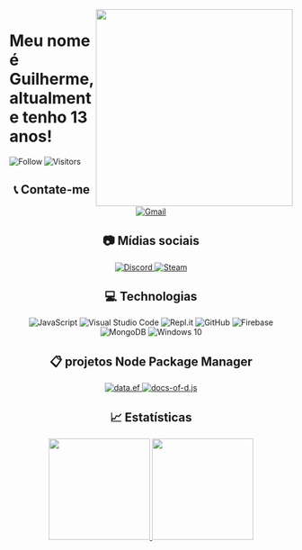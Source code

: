 <img align="right" src="https://cdn.discordapp.com/attachments/880119123525402634/918547446601240758/094.png" style="width:350px; height:350px; border: 50px; max-width:100%;">


# Meu nome é Guilherme, altualmente tenho 13 anos!


<p align="left">
    <div align="center">
        <a href="https://github.com/Belzinhu?tab=followers">
            <img align="left" alt="Follow" src="https://img.shields.io/github/followers/Belzinhu?style=flat&amp;logo=github&amp;label=Followers&amp;color=2D76BF">
            <img align="left" alt="Visitors" src="https://komarev.com/ghpvc/?username=Belzinhu">
        </a>
    </div>
</p>
<br>
<div align="center">
    <h2>📞 Contate-me</h2>
</div>
<p align="center">
    <a href="mailto:guilhermedomingos2sanson@gmail.com">
        <img alt="Gmail" src="https://img.shields.io/static/v1?style=flat-square&logo=gmail&label=Gmail&message=guilhermedomingos2sanson@gmail.com&color=9E938E">
    </a>
</p>

<div align="center">
    <h2>📷 Mídias sociais</h2>
</div>
<p align="center">
    <a href="https://discord.com/users/867827570275254313">
        <img alt="Discord" src="https://img.shields.io/badge/Belzinhu%8395-%237289DA.svg?style=for-the-badge&logo=discord&logoColor=white"/>
    </a>
    <a href="https://steamcommunity.com/profiles/76561199095263664">
        <img alt="Steam" src="https://img.shields.io/badge/Belzinhu-%231DA1F2.svg?style=for-the-badge&logo=Steam&logoColor=white"/>
    </a>
</p>

<div align="center">
    <h2>💻 Technologias</h2>
</div>
    <p align="center">
        <img alt="JavaScript" src="https://img.shields.io/badge/javascript-%23323330.svg?style=for-the-badge&logo=javascript&logoColor=%23F7DF1E"/>
        <img alt="Visual Studio Code" src="https://img.shields.io/badge/VisualStudioCode-0078d7.svg?style=for-the-badge&logo=visual-studio-code&logoColor=white"/>
        <img alt="Repl.it" src="https://img.shields.io/badge/Repl.it-%230D101E.svg?style=for-the-badge&logo=Repl.it&logoColor=white"/>
        <img alt="GitHub" src="https://img.shields.io/badge/github-%23121011.svg?style=for-the-badge&logo=github&logoColor=white"/>
        <img alt="Firebase" src="https://img.shields.io/badge/firebase-%23039BE5.svg?style=for-the-badge&logo=firebase"/>
        <img alt="MongoDB" src ="https://img.shields.io/badge/MongoDB-%234ea94b.svg?style=for-the-badge&logo=mongodb&logoColor=white"/>
        <img alt="Windows 10" src="https://img.shields.io/badge/Windows-0078D6?style=for-the-badge&logo=windows&logoColor=white" />
</p>


<div align="center">
    <h2>📋 projetos Node Package Manager </h2>
    <p align="center">
    <a href="https://www.npmjs.com/package/data.ef">
      <img alt="data.ef" src="https://img.shields.io/static/v1?label=NPM&message=data.ef&color=ff69b4?style=for-the-badge&logo=npm">
      </a>
     <a href="https://www.npmjs.com/package/docs-of-d.js">
      <img alt="docs-of-d.js" src="https://img.shields.io/static/v1?label=NPM&message=docs-of-d.js&color=ff69b4?style=for-the-badge&logo=npm">    
    </a>
</div>

<div align="center">
    <h2>📈 Estatísticas</h2>
</div>

<div align="center">
  <a href="https://github.com/Belzinhu/">
    <img height="180em" src="https://github-readme-stats.vercel.app/api?username=Belzinhu&show_icons=true&theme=react&line_height=27&title_color=fffff1&bg_color=DEG,9E938E,D7D2D0" style="max-width:100%;">
    <img height="180em" src="https://github-readme-stats.vercel.app/api/top-langs/?username=Belzinhu&layout=compact&langs_count=7&show_icons=true&theme=react&line_height=27&title_color=fffff1&bg_color=DEG,9E938E,D7D2D0" style="max-width:100%;">
  </a>
</div>
